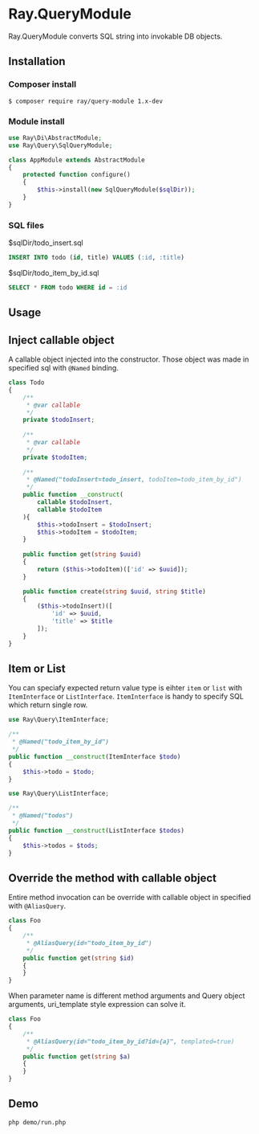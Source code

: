 # Ray.QueryModule

Ray.QueryModule converts SQL string into invokable DB objects.

## Installation

### Composer install

    $ composer require ray/query-module 1.x-dev
 
### Module install

```php
use Ray\Di\AbstractModule;
use Ray\Query\SqlQueryModule;

class AppModule extends AbstractModule
{
    protected function configure()
    {
        $this->install(new SqlQueryModule($sqlDir));
    }
}
```

### SQL files

$sqlDir/todo_insert.sql

```sql
INSERT INTO todo (id, title) VALUES (:id, :title)
```

$sqlDir/todo_item_by_id.sql 

```sql
SELECT * FROM todo WHERE id = :id
```

## Usage

## Inject callable object

A callable object injected into the constructor. Those object was made in specified sql with `@Named` binding.

```php
class Todo
{
    /**
     * @var callable
     */
    private $todoInsert;
    
    /**
     * @var callable
     */
    private $todoItem;
    
    /**
     * @Named("todoInsert=todo_insert, todoItem=todo_item_by_id")
     */
    public function __construct(
        callable $todoInsert,
        callable $todoItem
    ){
        $this->todoInsert = $todoInsert;
        $this->todoItem = $todoItem;
    }
    
    public function get(string $uuid)
    {
        return ($this->todoItem)(['id' => $uuid]);
    }

    public function create(string $uuid, string $title)
    {
        ($this->todoInsert)([
            'id' => $uuid,
            'title' => $title
        ]);
    }
}
```
## Item or List

You can speciafy expected return value type is eihter `item` or `list` with `ItemInterface` or `ListInterface`. 
`ItemInterface` is handy to specify SQL which return single row.

```php
use Ray\Query\ItemInterface;

/**
 * @Named("todo_item_by_id")
 */
public function __construct(ItemInterface $todo)
{
    $this->todo = $todo;
}
```

```php
use Ray\Query\ListInterface;

/**
 * @Named("todos")
 */
public function __construct(ListInterface $todos)
{
    $this->todos = $tods;
}
```

## Override the method with callable object

Entire method invocation can be override with callable object in specified with `@AliasQuery`.

```php
class Foo
{
    /**
     * @AliasQuery(id="todo_item_by_id")
     */
    public function get(string $id)
    {
    }
}
```

When parameter name is different method arguments and Query object arguments, uri_template style expression can solve it.

```php
class Foo
{
    /**
     * @AliasQuery(id="todo_item_by_id?id={a}", templated=true)
     */
    public function get(string $a)
    {
    }
}
```

## Demo

```
php demo/run.php
```
